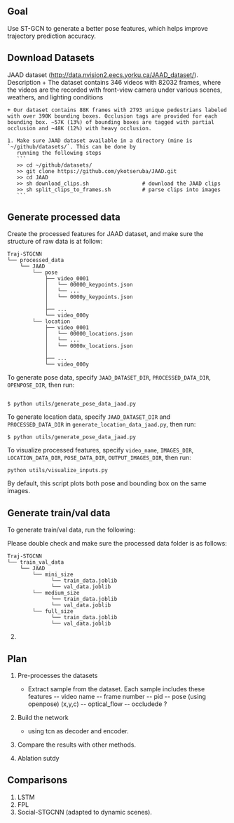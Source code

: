 

## Goal 

Use ST-GCN to generate a better pose features, which helps improve trajectory prediction accuracy. 

## Download Datasets

JAAD dataset (http://data.nvision2.eecs.yorku.ca/JAAD_dataset/). 
Description 
    + The dataset contains 346 videos with 82032 frames, where the videos are the
    recorded with front-view camera under various scenes,
    weathers, and lighting conditions
 
    + Our dataset contains 88K frames with 2793 unique pedestrians labeled with over 390K bounding boxes. Occlusion tags are provided for each bounding box. ~57K (13%) of bounding boxes are tagged with partial occlusion and ~48K (12%) with heavy occlusion.

    1. Make sure JAAD dataset available in a directory (mine is `~/github/datasets/`. This can be done by
       running the following steps
       ```
       >> cd ~/github/datasets/
       >> git clone https://github.com/ykotseruba/JAAD.git 
       >> cd JAAD 
       >> sh download_clips.sh                 # download the JAAD clips 
       >> sh split_clips_to_frames.sh          # parse clips into images 
       ```

## Generate processed data
  
Create the processed features for JAAD dataset, and make sure the structure of raw data is at follow:

```
Traj-STGCNN
└── processed_data
    └── JAAD
        └── pose
            ├── video_0001
            │   └── 00000_keypoints.json
            │   └── ...
            │   └── 0000y_keypoints.json    
            │       
            ├── ...
            └── video_000y
        └── location
            ├── video_0001
            │   └── 00000_locations.json
            │   └── ...
            │   └── 0000x_locations.json
            │       
            ├── ...
            └── video_000y
```


To generate pose data, specify `JAAD_DATASET_DIR`, `PROCESSED_DATA_DIR`, `OPENPOSE_DIR`, then run:
```

$ python utils/generate_pose_data_jaad.py

```

To generate location data, specify `JAAD_DATASET_DIR` and `PROCESSED_DATA_DIR` in `generate_location_data_jaad.py`, then run:

```
$ python utils/generate_pose_data_jaad.py

```

To visualize processed features, specify `video_name`, `IMAGES_DIR`, `LOCATION_DATA_DIR`, `POSE_DATA_DIR`, `OUTPUT_IMAGES_DIR`, then run:
```
python utils/visualize_inputs.py
```

By default, this script plots both pose and bounding box on the same images. 


## Generate train/val data

  To generate train/val data, run the following: 


  Please double check and make sure the processed data folder is as follows: 

```
Traj-STGCNN
└── train_val_data
    └── JAAD
        └── mini_size
              └── train_data.joblib
              └── val_data.joblib
        └── medium_size
              └── train_data.joblib
              └── val_data.joblib
        └── full_size
              └── train_data.joblib
              └── val_data.joblib  
```



2. 


## Plan 
1. Pre-processes the datasets 
    + Extract sample from the dataset. Each sample includes these features
        -- video name 
        -- frame number
        -- pid 
        -- pose (using openpose) (x,y,c)
        -- optical_flow
        -- occludede ?

2. Build the network  
    + using tcn as decoder and encoder. 


3. Compare the results with other methods. 
    

4. Ablation sutdy


## Comparisons
1. LSTM 
2. FPL 
2. Social-STGCNN (adapted to dynamic scenes).

    







